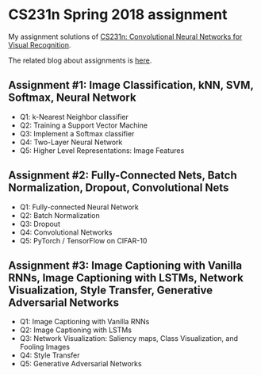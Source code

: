 # CS231n Spring 2018 assignment

My assignment solutions of [CS231n: Convolutional Neural Networks for Visual Recognition](http://cs231n.stanford.edu).

The related blog about assignments is [here](https://whu-pzhang.github.io/cs231n-assignment1/).


## Assignment #1: Image Classification, kNN, SVM, Softmax, Neural Network

- Q1: k-Nearest Neighbor classifier
- Q2: Training a Support Vector Machine
- Q3: Implement a Softmax classifier
- Q4: Two-Layer Neural Network
- Q5: Higher Level Representations: Image Features

## Assignment #2: Fully-Connected Nets, Batch Normalization, Dropout, Convolutional Nets

- Q1: Fully-connected Neural Network
- Q2: Batch Normalization
- Q3: Dropout
- Q4: Convolutional Networks
- Q5: PyTorch / TensorFlow on CIFAR-10

## Assignment #3: Image Captioning with Vanilla RNNs, Image Captioning with LSTMs, Network Visualization, Style Transfer, Generative Adversarial Networks

- Q1: Image Captioning with Vanilla RNNs
- Q2: Image Captioning with LSTMs
- Q3: Network Visualization: Saliency maps, Class Visualization, and Fooling Images
- Q4: Style Transfer
- Q5: Generative Adversarial Networks
